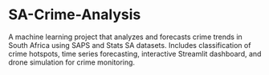 # SA-Crime-Analysis
A machine learning project that analyzes and forecasts crime trends in South Africa using SAPS and Stats SA datasets. Includes classification of crime hotspots, time series forecasting, interactive Streamlit dashboard, and drone simulation for crime monitoring.

